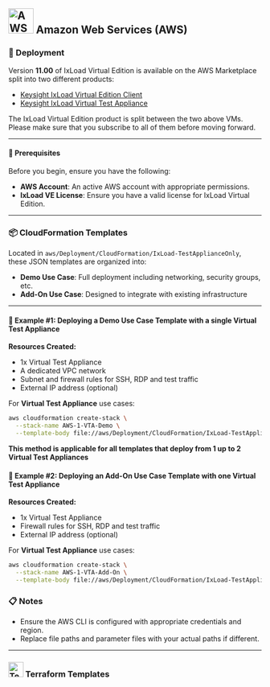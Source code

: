 ## <img src="https://a0.awsstatic.com/libra-css/images/logos/aws_logo_smile_1200x630.png" alt="AWS Logo" width="50"/> Amazon Web Services (AWS)

### 🚀 Deployment

Version **11.00** of IxLoad Virtual Edition is available on the AWS Marketplace split into two different products:

- [Keysight IxLoad Virtual Edition Client](https://aws.amazon.com/marketplace/pp/prodview-fee3kemll2qvy)
- [Keysight IxLoad Virtual Test Appliance](https://aws.amazon.com/marketplace/pp/prodview-ytjro3kw7ad26)

The IxLoad Virtual Edition product is split between the two above VMs. Please make sure that you subscribe to all of them before moving forward. 

---
#### 🔧 Prerequisites

Before you begin, ensure you have the following:
- **AWS Account**: An active AWS account with appropriate permissions.
- **IxLoad VE License**: Ensure you have a valid license for IxLoad Virtual Edition.
---

### 📦 CloudFormation Templates

Located in `aws/Deployment/CloudFormation/IxLoad-TestApplianceOnly`, these JSON templates are organized into:

- **Demo Use Case**: Full deployment including networking, security groups, etc.
- **Add-On Use Case**: Designed to integrate with existing infrastructure
---

#### 🧪 Example #1: Deploying a Demo Use Case Template with a single Virtual Test Appliance

**Resources Created:**
- 1x Virtual Test Appliance
- A dedicated VPC network
- Subnet and firewall rules for SSH, RDP and test traffic
- External IP address (optional)

For **Virtual Test Appliance** use cases:

```bash
aws cloudformation create-stack \
  --stack-name AWS-1-VTA-Demo \
  --template-body file://aws/Deployment/CloudFormation/IxLoad-TestApplianceOnly/AWS-1-VTA-Demo-Use-Case.json
```

**This method is applicable for all templates that deploy from 1 up to 2 Virtual Test Appliances**

#### 🧪 Example #2: Deploying an Add-On Use Case Template with one Virtual Test Appliance

**Resources Created:**
- 1x Virtual Test Appliance
- Firewall rules for SSH, RDP and test traffic
- External IP address (optional)

For **Virtual Test Appliance** use cases:

```bash
aws cloudformation create-stack \
  --stack-name AWS-1-VTA-Add-On \
  --template-body file://aws/Deployment/CloudFormation/IxLoad-TestApplianceOnly/AWS-1-VTA-Add-On-Use-Case.json
```

### 📋 Notes
- Ensure the AWS CLI is configured with appropriate credentials and region.
- Replace file paths and parameter files with your actual paths if different.
---

### <img src="https://www.vectorlogo.zone/logos/terraformio/terraformio-icon.svg" width="30" alt="Terraform logo"> Terraform Templates
